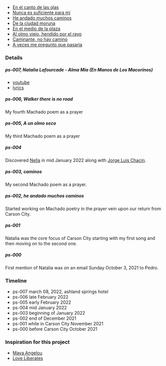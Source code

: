 
* [En el canto de las olas](./ps-000-21-11.md)
* [Nunca es suficiente para mí](ps-001-21-12.md)
* [He andado muchos caminos](ps-002-22-01.md)
* [De la ciudad moruna](ps-003-22-01.md)
* [En el medio de la plaza](ps-004-22-01.md)
* [Al olmo viejo, hendido por el rayo](ps-005-22-02.md)
* [Caminante, no hay camino](ps-006-22-02.md)
* [A veces me pregunto que pasaria](ps-007-22-03.md)

### Details

##### ps-007, Natalia Lafourcade - Alma Mía (En Manos de Los Macorinos)
* [youtube](https://www.youtube.com/watch?v=zZGF3vRDyIE)
* [lyrics](https://www.google.com/search?q=lyrics+alma+mia+natalia+lafourcade&oq=lyrics+alma+mia+&aqs=chrome.1.69i57j0i22i30l9.5707j0j7&sourceid=chrome&ie=UTF-8)

##### ps-006, Walker there is no road
My fourth Machado poem as a prayer

##### ps-005, A un olmo seco
My third Machado poem as a prayer

##### ps-004
Discovered
[Nella](https://www.youtube.com/watch?v=6xL3R_LIGkk)
in mid January 2022 along with
[Jorge Luis Chacin](https://www.youtube.com/watch?v=3yT5jJZplsk).

##### ps-003, caminos
My second Machado poem as a prayer.

##### ps-002, he andado muchos caminos
Started working on Machado poetry in the prayer vein upon our return from Carson City.

##### ps-001
Natalia was the core focus of Carson City starting with my first song and then moving on to the second one.

##### ps-000
First mention of Natalia was on an email Sunday October 3, 2021 to Pedro.

### Timeline

* ps-007 march 08, 2022, ashland springs hotel
* ps-006 late February 2022
* ps-005 early February 2022
* ps-004 mid January 2022
* ps-003 beginning of January 2022
* ps-002 end of December 2021
* ps-001 while in Carson City November 2021
* ps-000 before Carson City October 2021

### Inspiration for this project

* [Maya Angelou](https://www.youtube.com/watch?v=NKoOvWB3qkI)
* [Love Liberates](https://www.youtube.com/watch?v=cbecKv2xR14)
